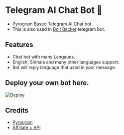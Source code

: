 # Telegram AI Chat Bot 💭

- Pyrogram Based Telegram AI Chat bot
- This is also used in [Bolt Backer](https://t.me/boltbackerbot) telegram bot.

## Features
- Chat bot with many Langaues.
- English, Sinhala and many other languages support.
- Bot will reply language that used in your message.

## Deploy your own bot here.
[![Deploy](https://www.herokucdn.com/deploy/button.svg)](https://heroku.com/deploy?template=https://github.com/VIKASIND/Chat-Bot.git)

## Credits
- [Pyrogram](https://github.com/pyrogram/pyrogram)
- [Affiliate + API](https://api.affiliateplus.xyz/)
